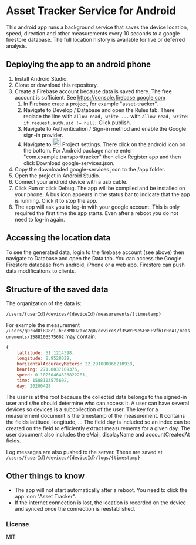 # Asset Tracker Service for Android
This android app runs a background service that saves the device location, speed, direction and other measurements every 10 seconds to a google firestore database. 
The full location history is available for live or deferred analysis.


## Deploying the app to an android phone
1. Install Android Studio.
1. Clone or download this repository.
1. Create a Firebase account because data is saved there. The free account is sufficient. See https://console.firebase.google.com
    1. In Firebase crate a project, for example "asset-tracker".
    1. Navigate to Develop / Database  and open the Rules tab. There replace the line with `allow read, write ...` with `allow read, write: if request.auth.uid != null;` Click publish.
    1. Navigate to Authentication / Sign-in method and enable the Google sign-in provider.
    1. Navigate to <img src="https://storage.googleapis.com/support-kms-prod/vMSwtm9y2uvHQAg2OfjmWpsBMtG4xwSIPWxh" width="22" heigth="22"> Project settings. There click on the android icon on the bottom. For Android package name enter "com.example.transporttracker" then click Register app and then click Download google-services.json.
 1. Copy the downloaded google-services.json to the /app folder.
 1. Open the project in Android Studio.
 1. Connect your android device with a usb cable.
 1. Click Run or click Debug. The app will be compiled and be installed on your phone. A bus icon appears in the status bar to indicate that the app is running. Click it to stop the app.
 1. The app will ask you to log-in with your google account. This is only required the first time the app starts. Even after a reboot you do not need to log-in again.
 
 ## Accessing the location data
 To see the generated data, login to the firebase account (see above) then navigate to Database and open the Data tab. You can access the Google Firestore database from android, iPhone
 or a web app. Firestore can push data modifications to clients.
 
 ## Structure of the saved data
The organization of the data is:

`/users/{userId}/devices/{deviceId}/measurements/{timestamp}`

For example the measurement `/users/qDrkd0i898cjJhEo3MDJZaxe2gO/devices/f3SWYP9eSEWSFVfhIrRnAT/measurements/1588103575602` may contain:

``` javascript
{ 
    lattitude: 51.1214398,
    longitude: 8.9528029,
    horizontalAccuracyMeters: 22.291000366210938,
    bearing: 271.8037109375,
    speed: 0.10250464826822281,
    time: 1588103575602,
    day: 20200428
```

The user is at the root because the collected data belongs to the signed-in user and s/he should determine who can access it.
A user can have several devices so devices is a subcollection of the user.
The key for a measurement document is the timestamp of the measurement. It contains the fields lattitude, longitude, ...
The field day is included so an index can be created on the field to efficiently extract measurements for a given day.
The user document also includes the eMail, displayName and accountCreatedAt fields.

Log messages are also pushed to the server. These are saved at `/users/{userId}/devices/{deviceId}/logs/{timestamp}`
 
 ## Other things to know
 
 - The app will not start automatically after a reboot. You need to click the app icon "Asset Tracker". 
 - If the internet connection is lost, the location is recorded on the device and synced once the connection is reestablished.
 
  ### License
  MIT